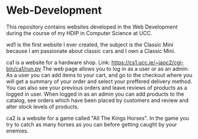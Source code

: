 # Web-Development
This repository contains websites developed in the Web Development during the course of my HDIP in Computer Science at UCC.

wd1 is the first website I ever created, the subject is the Classic Mini because I am passionate about classic cars and I own a Classic Mini.

ca1 is a website for a hardware shop.
Link: https://cs1.ucc.ie/~jaoc2/cgi-bin/ca1/run.py
The web page allows you to log in as a user or as an admin.
As a user you can add items to your cart, and go to the checkout where you will get a summary of your order and select your preffered delivery method.
You can also see your previous orders and leave reviews of products as a logged in user.
When logged in as an admin you can add products to the catalog, see orders which have been placed by customers and review and alter stock levels of products.

ca2 is a website for a game called "All The Kings Horses".
In the game you try to catch as many horses as you can before getting caught by your enemies.
